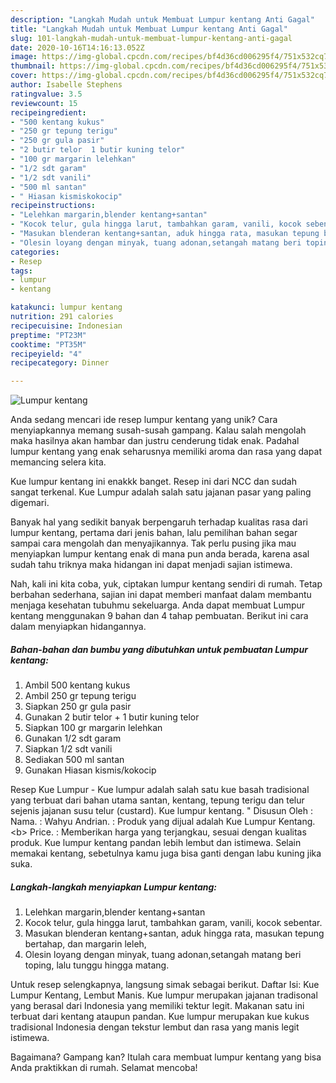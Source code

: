 ```yaml
---
description: "Langkah Mudah untuk Membuat Lumpur kentang Anti Gagal"
title: "Langkah Mudah untuk Membuat Lumpur kentang Anti Gagal"
slug: 101-langkah-mudah-untuk-membuat-lumpur-kentang-anti-gagal
date: 2020-10-16T14:16:13.052Z
image: https://img-global.cpcdn.com/recipes/bf4d36cd006295f4/751x532cq70/lumpur-kentang-foto-resep-utama.jpg
thumbnail: https://img-global.cpcdn.com/recipes/bf4d36cd006295f4/751x532cq70/lumpur-kentang-foto-resep-utama.jpg
cover: https://img-global.cpcdn.com/recipes/bf4d36cd006295f4/751x532cq70/lumpur-kentang-foto-resep-utama.jpg
author: Isabelle Stephens
ratingvalue: 3.5
reviewcount: 15
recipeingredient:
- "500 kentang kukus"
- "250 gr tepung terigu"
- "250 gr gula pasir"
- "2 butir telor  1 butir kuning telor"
- "100 gr margarin lelehkan"
- "1/2 sdt garam"
- "1/2 sdt vanili"
- "500 ml santan"
- " Hiasan kismiskokocip"
recipeinstructions:
- "Lelehkan margarin,blender kentang+santan"
- "Kocok telur, gula hingga larut, tambahkan garam, vanili, kocok sebentar."
- "Masukan blenderan kentang+santan, aduk hingga rata, masukan tepung bertahap, dan margarin leleh,"
- "Olesin loyang dengan minyak, tuang adonan,setangah matang beri toping, lalu tunggu hingga matang."
categories:
- Resep
tags:
- lumpur
- kentang

katakunci: lumpur kentang 
nutrition: 291 calories
recipecuisine: Indonesian
preptime: "PT23M"
cooktime: "PT35M"
recipeyield: "4"
recipecategory: Dinner

---
```



![Lumpur kentang](https://img-global.cpcdn.com/recipes/bf4d36cd006295f4/751x532cq70/lumpur-kentang-foto-resep-utama.jpg)

Anda sedang mencari ide resep lumpur kentang yang unik? Cara menyiapkannya memang susah-susah gampang. Kalau salah mengolah maka hasilnya akan hambar dan justru cenderung tidak enak. Padahal lumpur kentang yang enak seharusnya memiliki aroma dan rasa yang dapat memancing selera kita.

Kue lumpur kentang ini enakkk banget. Resep ini dari NCC dan sudah sangat terkenal. Kue Lumpur adalah salah satu jajanan pasar yang paling digemari.

Banyak hal yang sedikit banyak berpengaruh terhadap kualitas rasa dari lumpur kentang, pertama dari jenis bahan, lalu pemilihan bahan segar sampai cara mengolah dan menyajikannya. Tak perlu pusing jika mau menyiapkan lumpur kentang enak di mana pun anda berada, karena asal sudah tahu triknya maka hidangan ini dapat menjadi sajian istimewa.


Nah, kali ini kita coba, yuk, ciptakan lumpur kentang sendiri di rumah. Tetap berbahan sederhana, sajian ini dapat memberi manfaat dalam membantu menjaga kesehatan tubuhmu sekeluarga. Anda dapat membuat Lumpur kentang menggunakan 9 bahan dan 4 tahap pembuatan. Berikut ini cara dalam menyiapkan hidangannya.

<!--inarticleads1-->

##### Bahan-bahan dan bumbu yang dibutuhkan untuk pembuatan Lumpur kentang:

1. Ambil 500 kentang kukus
1. Ambil 250 gr tepung terigu
1. Siapkan 250 gr gula pasir
1. Gunakan 2 butir telor + 1 butir kuning telor
1. Siapkan 100 gr margarin lelehkan
1. Gunakan 1/2 sdt garam
1. Siapkan 1/2 sdt vanili
1. Sediakan 500 ml santan
1. Gunakan  Hiasan kismis/kokocip


Resep Kue Lumpur - Kue lumpur adalah salah satu kue basah tradisional yang terbuat dari bahan utama santan, kentang, tepung terigu dan telur sejenis jajanan susu telur (custard). Kue lumpur kentang. &#34; Disusun Oleh : Nama. : Wahyu Andrian. : Produk yang dijual adalah Kue Lumpur Kentang. &lt;b&gt; Price. : Memberikan harga yang terjangkau, sesuai dengan kualitas produk. Kue lumpur kentang pandan lebih lembut dan istimewa. Selain memakai kentang, sebetulnya kamu juga bisa ganti dengan labu kuning jika suka. 

<!--inarticleads2-->

##### Langkah-langkah menyiapkan Lumpur kentang:

1. Lelehkan margarin,blender kentang+santan
1. Kocok telur, gula hingga larut, tambahkan garam, vanili, kocok sebentar.
1. Masukan blenderan kentang+santan, aduk hingga rata, masukan tepung bertahap, dan margarin leleh,
1. Olesin loyang dengan minyak, tuang adonan,setangah matang beri toping, lalu tunggu hingga matang.


Untuk resep selengkapnya, langsung simak sebagai berikut. Daftar Isi: Kue Lumpur Kentang, Lembut Manis. Kue lumpur merupakan jajanan tradisonal yang berasal dari Indonesia yang memiliki tektur legit. Makanan satu ini terbuat dari kentang ataupun pandan. Kue lumpur merupakan kue kukus tradisional Indonesia dengan tekstur lembut dan rasa yang manis legit istimewa. 

Bagaimana? Gampang kan? Itulah cara membuat lumpur kentang yang bisa Anda praktikkan di rumah. Selamat mencoba!
